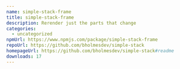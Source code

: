 ```yaml
---
name: simple-stack-frame
title: simple-stack-frame
description: Rerender just the parts that change
categories:
  - uncategorized
npmUrl: https://www.npmjs.com/package/simple-stack-frame
repoUrl: https://github.com/bholmesdev/simple-stack
homepageUrl: https://github.com/bholmesdev/simple-stack#readme
downloads: 17
---
```

